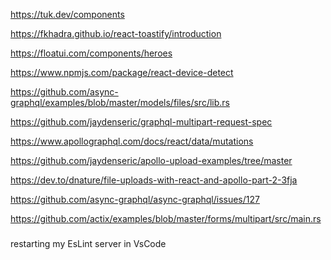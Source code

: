 <https://tuk.dev/components>

<https://fkhadra.github.io/react-toastify/introduction>

<https://floatui.com/components/heroes>

<https://www.npmjs.com/package/react-device-detect>

<https://github.com/async-graphql/examples/blob/master/models/files/src/lib.rs>

<https://github.com/jaydenseric/graphql-multipart-request-spec>

<https://www.apollographql.com/docs/react/data/mutations>

<https://github.com/jaydenseric/apollo-upload-examples/tree/master>

<https://dev.to/dnature/file-uploads-with-react-and-apollo-part-2-3fja>

<https://github.com/async-graphql/async-graphql/issues/127>

<https://github.com/actix/examples/blob/master/forms/multipart/src/main.rs>

###

restarting my EsLint server in VsCode
